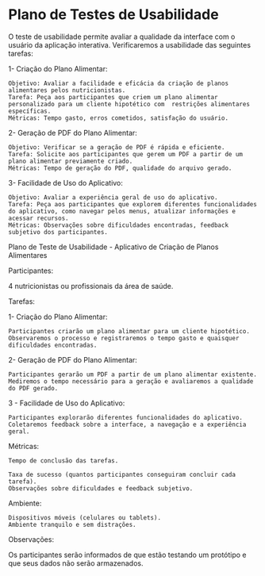 # Plano de Testes de Usabilidade

O teste de usabilidade permite avaliar a qualidade da interface com o usuário da aplicação interativa. Verificaremos a usabilidade das seguintes tarefas: 

1- Criação do Plano Alimentar:

    Objetivo: Avaliar a facilidade e eficácia da criação de planos alimentares pelos nutricionistas.
    Tarefa: Peça aos participantes que criem um plano alimentar personalizado para um cliente hipotético com  restrições alimentares específicas.
    Métricas: Tempo gasto, erros cometidos, satisfação do usuário.

2- Geração de PDF do Plano Alimentar:

    Objetivo: Verificar se a geração de PDF é rápida e eficiente.
    Tarefa: Solicite aos participantes que gerem um PDF a partir de um plano alimentar previamente criado.
    Métricas: Tempo de geração do PDF, qualidade do arquivo gerado.

3- Facilidade de Uso do Aplicativo:

    Objetivo: Avaliar a experiência geral de uso do aplicativo.
    Tarefa: Peça aos participantes que explorem diferentes funcionalidades do aplicativo, como navegar pelos menus, atualizar informações e acessar recursos.
    Métricas: Observações sobre dificuldades encontradas, feedback subjetivo dos participantes.

Plano de Teste de Usabilidade - Aplicativo de Criação de Planos Alimentares

Participantes:

4 nutricionistas ou profissionais da área de saúde.

Tarefas:

1- Criação do Plano Alimentar:

    Participantes criarão um plano alimentar para um cliente hipotético.
    Observaremos o processo e registraremos o tempo gasto e quaisquer dificuldades encontradas.

2- Geração de PDF do Plano Alimentar:

    Participantes gerarão um PDF a partir de um plano alimentar existente.
    Mediremos o tempo necessário para a geração e avaliaremos a qualidade do PDF gerado.
  
  3 - Facilidade de Uso do Aplicativo:

    Participantes explorarão diferentes funcionalidades do aplicativo.
    Coletaremos feedback sobre a interface, a navegação e a experiência geral.

Métricas:

    Tempo de conclusão das tarefas.

    Taxa de sucesso (quantos participantes conseguiram concluir cada tarefa).
    Observações sobre dificuldades e feedback subjetivo.

Ambiente:

    Dispositivos móveis (celulares ou tablets).
    Ambiente tranquilo e sem distrações.

Observações:

Os participantes serão informados de que estão testando um protótipo e que seus dados não serão armazenados.



